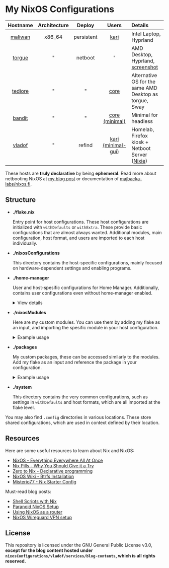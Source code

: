 # My NixOS Configurations

| Hostname | Architecture | Deploy | Users | Details
| :-:       |  :-:    | :-:          | :-:   | :-
[maliwan](nixosConfigurations/maliwan/default.nix) | x86_64  | persistent | [kari](home-manager/users/kari/default.nix)                    | Intel Laptop, Hyprland
[torgue](nixosConfigurations/torgue/default.nix)   | "       | netboot    | "                                                              | AMD Desktop, Hyprland, [screenshot](https://raw.githubusercontent.com/tupakkatapa/nix-config/main/nixosConfigurations/torgue/screenshot.png)
[tediore](nixosConfigurations/tediore/default.nix) | "       | "          | [core](home-manager/users/core/default.nix)                    | Alternative OS for the same AMD Desktop as torgue, Sway
[bandit](nixosConfigurations/bandit/default.nix)   | "       | "          | [core (minimal)](home-manager/users/core/minimal.nix)          | Minimal for headless
[vladof](nixosConfigurations/vladof/default.nix)   | "       | refind     | [kari (minimal-gui)](home-manager/users/kari/minimal-gui.nix)  | Homelab, Firefox kiosk + Netboot Server ([Nixie](https://github.com/majbacka-labs/nixos.fi))

These hosts are **truly declarative** by being **ephemeral**. Read more about netbooting NixOS at [my blog post](https://blog.coditon.com/content/posts/Netbooting%20NixOS.md) or documentation of [majbacka-labs/nixos.fi](https://github.com/majbacka-labs/nixos.fi).

## Structure

- **./flake.nix**

  Entry point for host configurations. These host configurations are initialized with `withDefaults` or `withExtra`. These provide basic configurations that are almost always wanted. Additional modules, main configuration, host format, and users are imported to each host individually.

- **./nixosConfigurations**

  This directory contains the host-specific configurations, mainly focused on hardware-dependent settings and enabling programs.

- **./home-manager**

  User and host-spesific configurations for Home Manager. Additionally, contains user configurations even without home-manager enabled.

  <details> <summary>View details</summary>
    &nbsp;

    Configurations under `home-manager/users/<username>` are layered, extending each other incrementally. This approach allows for selecting the appropriate configuration complexity per host. If a user has a home-manager configuration, it conditionally imports host-specific settings from `home-manager/hosts/<hostname>` if it exists.

    The conditional import looks something like this:

    ```nix
    home-manager.users."${user}" = let
      optionalPaths = paths: builtins.filter (path: builtins.pathExists path) paths;
    in {
      imports = [ ... ] ++ optionalPaths [ ../../hosts/${config.networking.hostName}/default.nix ];
    };
    ```

    Host-specific home-manager configurations involve enabling certain graphical applications, making the graphical environment more user-friendly. Additionally, a separate graphical layout, or "rice", is imported into the host-specific home-manager configurations from `home-manager/hosts/.config`. These configurations are designed to be modular, allowing them to be enabled on any host for any user, provided the user has home-manager installed. Users can specify environmental variables via `home.sessionVariables` to change the color theme and default apps, such as `THEME`, `BROWSER`, `TERMINAL`, and `FILEMANAGER`. The rice will adapt to these values.

  </details>

- **./nixosModules**

  Here are my custom modules. You can use them by adding my flake as an input, and importing the spesific module in your host configuration.

  <details> <summary>Example usage</summary>
    &nbsp;

    You can find all the modules and their respective names in my `flake.nix`.

    ```nix
    {
      inputs = {
        tupakkatapa.url = "github:tupakkatapa/nix-config";
        nixpkgs.url = "github:NixOS/nixpkgs/nixos-unstable";
      };

      outputs = { self, ... }@inputs: {
        nixosConfigurations = {
          yourhostname = nixpkgs.lib.nixosSystem {
            system = "x86_64-linux";
            modules = [
              ./configuration.nix
              inputs.tupakkatapa.nixosModules.<name>
              {
                <name> = { ... };
              }
            ];
          };
        };
      };
    }
    ```

  </details>

- **./packages**

  My custom packages, these can be accessed similarly to the modules. Add my flake as an input and reference the package in your configuration.

  <details> <summary>Example usage</summary>
    &nbsp;

    You can find all the packages and their respective names in my `flake.nix`.

    ```nix
    {
      inputs = {
        tupakkatapa.url = "github:tupakkatapa/nix-config";
        nixpkgs.url = "github:NixOS/nixpkgs/nixos-unstable";
      };

      outputs = { self, ... }@inputs: {
        nixosConfigurations = {
          yourhostname = nixpkgs.lib.nixosSystem {
            system = "x86_64-linux";
            modules = [
              ./configuration.nix
              {
                environment.systemPackages = [
                  inputs.tupakkatapa.packages.<name>
                ];
              }
            ];
          };
        };
      };
    }
    ```

- **./system**

  This directory contains the very common configurations, such as settings in `withDefaults` and host formats, which are all imported at the flake level.

You may also find `.config` directories in various locations. These store shared configurations, which are used in context defined by their location.

## Resources

Here are some useful resources to learn about Nix and NixOS:

- [NixOS - Everything Everywhere All At Once](https://www.youtube.com/watch?v=CwfKlX3rA6E)
- [Nix Pills - Why You Should Give it a Try](https://nixos.org/guides/nix-pills/why-you-should-give-it-a-try.html)
- [Zero to Nix - Declarative programming](https://zero-to-nix.com/concepts/declarative)
- [NixOS Wiki - Btrfs Installation](https://nixos.wiki/wiki/Btrfs)
- [Misterio77 - Nix Starter Config](https://github.com/Misterio77/nix-starter-configs)

Must-read blog posts:

- [Shell Scripts with Nix](https://ertt.ca/nix/shell-scripts/)
- [Paranoid NixOS Setup](https://xeiaso.net/blog/paranoid-nixos-2021-07-18/)
- [Using NixOS as a router](https://francis.begyn.be/blog/nixos-home-router)
- [NixOS Wireguard VPN setup](https://alberand.com/nixos-wireguard-vpn.html)

## License

This repository is licensed under the GNU General Public License v3.0, **except for the blog content hosted under `nixosConfigurations/vladof/services/blog-contents`, which is all rights reserved.**
